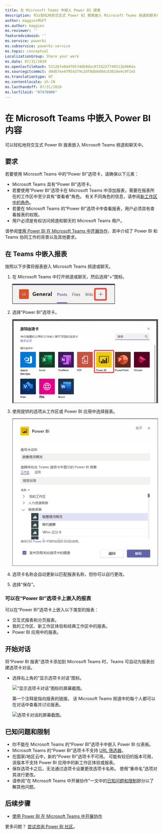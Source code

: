```yaml
---
title: 在 Microsoft Teams 中嵌入 Power BI 报表
description: 可以轻松地将交互式 Power BI 报表嵌入 Microsoft Teams 频道和聊天中。 .
author: maggiesMSFT
ms.author: maggies
ms.reviewer: ''
featuredvideoid: ''
ms.service: powerbi
ms.subservice: powerbi-service
ms.topic: conceptual
LocalizationGroup: Share your work
ms.date: 07/31/2020
ms.openlocfilehash: 53126fe044f65740b9dac072422f749312b960da
ms.sourcegitcommit: d9d67ee47954379c2df8db8d0dc8302de4c9f1e5
ms.translationtype: HT
ms.contentlocale: zh-CN
ms.lasthandoff: 07/31/2020
ms.locfileid: "87478006"
---
```

# <a name="embed-power-bi-content-in-microsoft-teams"></a>在 Microsoft Teams 中嵌入 Power BI 内容

可以轻松地将交互式 Power BI 报表嵌入 Microsoft Teams 频道和聊天中。 

## <a name="requirements"></a>要求

若要使用 Microsoft Teams 中的“Power BI”选项卡，请确保以下元素：

- Microsoft Teams 具有“Power BI”选项卡。
- 若要使用“Power BI”选项卡在 Microsoft Teams 中添加报表，需要在报表所在的工作区中至少具有“查看者”角色。 有关不同角色的信息，请参阅[新工作区中的角色](service-new-workspaces.md#roles-in-the-new-workspaces)。
- 若要在 Microsoft Teams 的“Power BI”选项卡中查看报表，用户必须具有查看报表的权限。
- 用户必须是有权访问频道和聊天的 Microsoft Teams 用户。

请参阅[使用 Power BI 在 Microsoft Teams 中开展协作](service-embed-report-microsoft-teams.md)，其中介绍了 Power BI 和 Teams 协同工作的背景以及其他要求。

## <a name="embed-a-report-in-teams"></a>在 Teams 中嵌入报表

按照以下步骤将报表嵌入 Microsoft Teams 频道或聊天。

1. 在 Microsoft Teams 中打开频道或聊天，然后选择“+”图标。

    ![将选项卡添加到频道或聊天的屏幕截图。](media/service-embed-report-microsoft-teams/service-embed-report-microsoft-teams-add.png)

1. 选择“Power BI”选项卡。

    ![显示“Power BI”的 Microsoft Teams 选项卡列表的屏幕截图。](media/service-embed-report-microsoft-teams/service-embed-report-microsoft-teams-tab.png)

1. 使用提供的选项从工作区或 Power BI 应用中选择报表。

    ![Microsoft Teams 的“Power BI”选项卡设置的屏幕截图。](media/service-embed-report-microsoft-teams/service-embed-report-microsoft-teams-tab-settings.png)

1. 选项卡名称会自动更新以匹配报表名称，但你可以自行更改。

1. 选择“保存”。

### <a name="reports-you-can-embed-on-the-power-bi-tab"></a>可以在“Power BI”选项卡上嵌入的报表

可以在“Power BI”选项卡上嵌入以下类型的报表：

- 交互式报表和分页报表。
- 我的工作区、新工作区体验和经典工作区中的报表。
- Power BI 应用中的报表。

## <a name="start-a-conversation"></a>开始对话

将“Power BI 报表”选项卡添加到 Microsoft Teams 时，Teams 可自动为报表创建选项卡对话。

- 选择右上角的“显示选项卡对话”图标。

    ![“显示选项卡对话”图标的屏幕截图。](media/service-embed-report-microsoft-teams/power-bi-teams-conversation-icon.png)

    第一个注释是指向报表的链接。 该 Microsoft Teams 频道中的每个人都可以在对话中查看并讨论报表。

    ![选项卡对话的屏幕截图。](media/service-embed-report-microsoft-teams/power-bi-teams-conversation-tab.png)

## <a name="known-issues-and-limitations"></a>已知问题和限制

- 你不能在 Microsoft Teams 的“Power BI”选项卡中嵌入 Power BI 仪表板。
- Microsoft Teams 的“Power BI”选项卡不支持 [URL 筛选器](service-url-filters.md)。
- 在国家/地区云中，新的“Power BI”选项卡不可用。 可能有较旧的版本可用，该版本不支持 Power BI 应用中的新工作区体验或报表。
- 保存选项卡之后，无法通过选项卡设置更改选项卡名称。 使用“重命名”选项对其进行更改。
- 请参阅“在 Microsoft Teams 中开展协作”一文中的[已知问题和限制](service-collaborate-microsoft-teams.md#known-issues-and-limitations)部分以了解其他问题。

## <a name="next-steps"></a>后续步骤

- [使用 Power BI 在 Microsoft Teams 中开展协作](service-collaborate-microsoft-teams.md)

更多问题？ [尝试咨询 Power BI 社区](https://community.powerbi.com/)。
